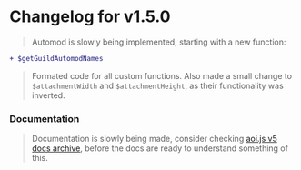 # Changelog for v1.5.0

> Automod is slowly being implemented, starting with a new function:

```diff
+ $getGuildAutomodNames
```

> Formated code for all custom functions. Also made a small change to `$attachmentWidth` and `$attachmentHeight`, as their functionality was inverted.

### Documentation

> Documentation is slowly being made, consider checking [aoi.js v5 docs archive](https://oxtag4.gitbook.io/aoi.js-v5-docs-archive), before the docs are ready to understand something of this.
